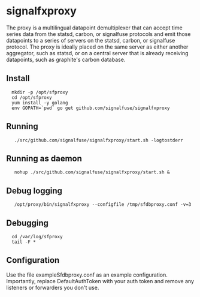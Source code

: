 signalfxproxy
=============

The proxy is a multilingual datapoint demultiplexer that can accept time
series data from the statsd, carbon, or signalfuse protocols and emit
those datapoints to a series of servers on the statsd, carbon, or
signalfuse protocol.  The proxy is ideally placed on the same server as
either another aggregator, such as statsd, or on a central server that
is already receiving datapoints, such as graphite's carbon database.

Install
-------

```
  mkdir -p /opt/sfproxy
  cd /opt/sfproxy
  yum install -y golang
  env GOPATH=`pwd` go get github.com/signalfuse/signalfxproxy
 ```

Running
-------

```
   ./src/github.com/signalfuse/signalfxproxy/start.sh -logtostderr
 ```

Running as daemon
-----------------

```
   nohup ./src/github.com/signalfuse/signalfxproxy/start.sh &
 ```

Debug logging
-------------

```
   /opt/proxy/bin/signalfxproxy --configfile /tmp/sfdbproxy.conf -v=3
 ```

Debugging
---------

```
  cd /var/log/sfproxy
  tail -F *
```

Configuration
-------------

Use the file exampleSfdbproxy.conf as an example configuration.  Importantly,
replace DefaultAuthToken with your auth token and remove any listeners or
forwarders you don't use.
